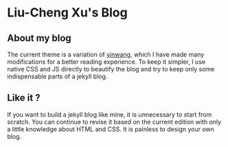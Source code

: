 # Liu-Cheng Xu's Blog

## About my blog
The current theme is a variation of [yinwang](http://www.yinwang.org/), which I have made many modifications for a better reading experience.
To keep it simpler, I use native CSS and JS directly to beautify the blog and try to keep only some indispensable parts of a jekyll blog.

## Like it ?
If you want to build a jekyll blog like mine, it is unnecessary to start from scratch.
You can continue to revise it based on the current edition with only a little knowledge about HTML and CSS. It is painless to design your own blog.


